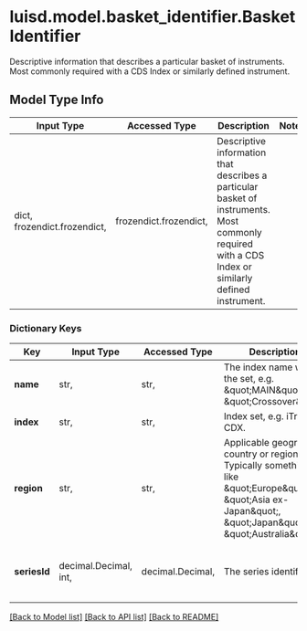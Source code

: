 # luisd.model.basket_identifier.BasketIdentifier

Descriptive information that describes a particular basket of instruments. Most commonly required with a CDS Index or similarly defined instrument.

## Model Type Info
Input Type | Accessed Type | Description | Notes
------------ | ------------- | ------------- | -------------
dict, frozendict.frozendict,  | frozendict.frozendict,  | Descriptive information that describes a particular basket of instruments. Most commonly required with a CDS Index or similarly defined instrument. | 

### Dictionary Keys
Key | Input Type | Accessed Type | Description | Notes
------------ | ------------- | ------------- | ------------- | -------------
**name** | str,  | str,  | The index name within the set, e.g. \&quot;MAIN\&quot; or \&quot;Crossover\&quot;. | 
**index** | str,  | str,  | Index set, e.g. iTraxx or CDX. | 
**region** | str,  | str,  | Applicable geographic country or region. Typically something like \&quot;Europe\&quot;, \&quot;Asia ex-Japan\&quot;, \&quot;Japan\&quot; or \&quot;Australia\&quot;. | 
**seriesId** | decimal.Decimal, int,  | decimal.Decimal,  | The series identifier. | value must be a 32 bit integer

[[Back to Model list]](../../README.md#documentation-for-models) [[Back to API list]](../../README.md#documentation-for-api-endpoints) [[Back to README]](../../README.md)

